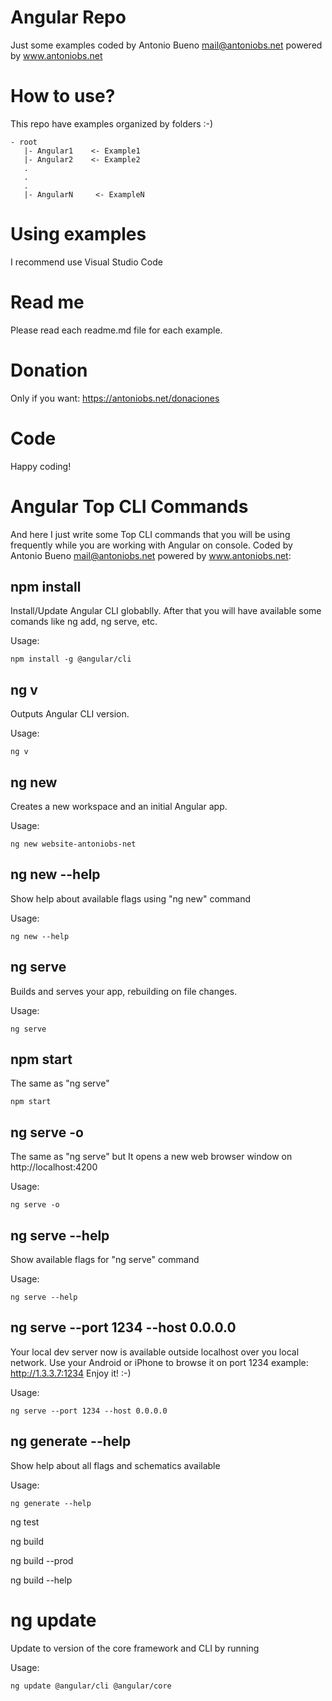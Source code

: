 # Angular Repo

Just some examples coded by Antonio Bueno <mail@antoniobs.net> powered by www.antoniobs.net

# How to use?

This repo have examples organized by folders :-)

    - root
       |- Angular1    <- Example1
       |- Angular2    <- Example2
       .
       .
       .
       |- AngularN     <- ExampleN

# Using examples

I recommend use Visual Studio Code

# Read me

Please read each readme.md file for each example.

# Donation

Only if you want: https://antoniobs.net/donaciones

# Code

Happy coding!

# Angular Top CLI Commands

And here I just write some Top CLI commands that you will be using frequently while you are working with Angular on console. Coded by Antonio Bueno <mail@antoniobs.net> powered by www.antoniobs.net:

## npm install

Install/Update Angular CLI globablly. After that you will have available some comands like ng add, ng serve, etc.

Usage:

```
npm install -g @angular/cli
```

## ng v

Outputs Angular CLI version.

Usage:

```
ng v
```

## ng new

Creates a new workspace and an initial Angular app.

Usage:

```
ng new website-antoniobs-net
```

## ng new --help

Show help about available flags using "ng new" command

Usage:

```
ng new --help
```

## ng serve

 Builds and serves your app, rebuilding on file changes.

Usage:

```
ng serve
```

## npm start

The same as "ng serve"

```
npm start
```

## ng serve -o

The same as "ng serve" but It opens a new web browser window on http://localhost:4200

Usage:

```
ng serve -o
```

## ng serve --help

Show available flags for "ng serve" command

Usage:

```
ng serve --help
```

## ng serve --port 1234 --host 0.0.0.0

Your local dev server now is available outside localhost over you local network. Use your Android or iPhone to browse it on port 1234 example: http://1.3.3.7:1234 Enjoy it! :-) 

Usage:

```
ng serve --port 1234 --host 0.0.0.0
```



## ng generate --help

Show help about all flags and schematics available

Usage:

```
ng generate --help
```

ng test

ng build

ng build --prod

ng build --help

# ng update

Update to version of the core framework and CLI by running

Usage:

```
ng update @angular/cli @angular/core
```


